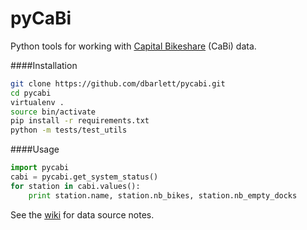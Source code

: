 pyCaBi
======

Python tools for working with [Capital Bikeshare](http://www.capitalbikeshare.com/) (CaBi) data.

####Installation

````sh
git clone https://github.com/dbarlett/pycabi.git
cd pycabi
virtualenv .
source bin/activate
pip install -r requirements.txt
python -m tests/test_utils
````

####Usage

````python
import pycabi
cabi = pycabi.get_system_status()
for station in cabi.values():
    print station.name, station.nb_bikes, station.nb_empty_docks

````

See the [wiki](https://github.com/dbarlett/pycabi/wiki/_pages) for data source notes.